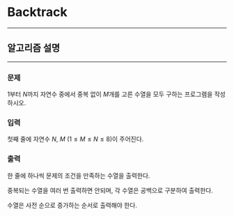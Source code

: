 # Backtrack
---
## 알고리즘 설명

---
### 문제
1부터 $N$까지 자연수 중에서 중복 없이 $M$개를 고른 수열을 모두 구하는 프로그램을 작성하시오.

### 입력
첫째 줄에 자연수 $N$, $M$ $(1 \leq M \leq N \leq 8)$이 주어진다. 

### 출력
한 줄에 하나씩 문제의 조건을 만족하는 수열을 출력한다.

중복되는 수열을 여러 번 출력하면 안되며, 각 수열은 공백으로 구분하여 출력한다.

수열은 사전 순으로 증가하는 순서로 출력해야 한다.